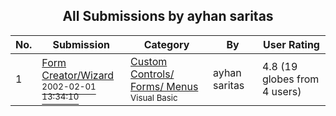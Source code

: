 ﻿<div align="center">

## All Submissions by ayhan saritas

</div>

No.  | Submission | Category | By   | User Rating
---- | ---------- | -------- | ---- | -----------
1 | [Form Creator/Wizard<br /><sup>2002-02-01 13:34:10</sup>](https://github.com/Planet-Source-Code/ayhan-saritas-form-creator-wizard__1-31345) | [Custom Controls/ Forms/  Menus<br /><sup>Visual Basic</sup>](../ByCategory/custom-controls-forms-menus__1-4.md) | ayhan saritas | 4.8 (19 globes from 4 users)
